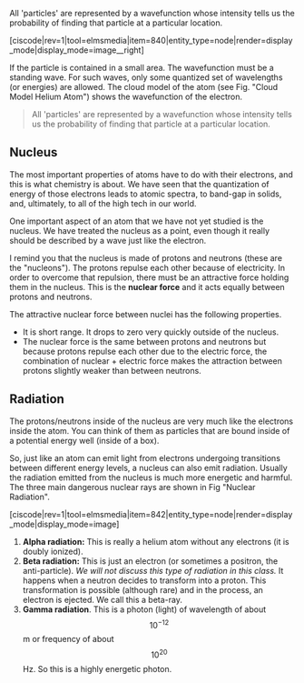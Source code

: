 All 'particles' are represented by a wavefunction whose intensity tells us the probability of finding that particle at a particular location.

[ciscode|rev=1|tool=elmsmedia|item=840|entity_type=node|render=display_mode|display_mode=image__right]

If the particle is contained in a small area. The wavefunction must be a standing wave. For such waves, only some quantized set of wavelengths (or energies) are allowed. The cloud model of the atom (see Fig. "Cloud Model Helium Atom") shows the wavefunction of the electron.

> All 'particles' are represented by a wavefunction whose intensity tells us the probability of finding that particle at a particular location.

## Nucleus

The most important properties of atoms have to do with their electrons, and this is what chemistry is about. We have seen that the quantization of energy of those electrons leads to atomic spectra, to band-gap in solids, and, ultimately, to all of the high tech in our world.

One important aspect of an atom that we have not yet studied is the nucleus. We have treated the nucleus as a point, even though it really should be described by a wave just like the electron.

I remind you that the nucleus is made of protons and neutrons (these are the "nucleons"). The protons repulse each other because of electricity. In order to overcome that repulsion, there must be an attractive force holding them in the nucleus. This is the **nuclear force** and it acts equally between protons and neutrons.

The attractive nuclear force between nuclei has the following properties.

- It is short range. It drops to zero very quickly outside of the nucleus.
- The nuclear force is the same between protons and neutrons but because protons repulse each other due to the electric force, the combination of nuclear + electric force makes the attraction between protons slightly weaker than between neutrons. 

## Radiation

The protons/neutrons inside of the nucleus are very much like the electrons inside the atom. You can think of them as particles that are bound inside of a potential energy well (inside of a box). 

So, just like an atom can emit light from electrons undergoing transitions between different energy levels, a nucleus can also emit radiation. Usually the radiation emitted from the nucleus is much more energetic and harmful. The three main dangerous nuclear rays are shown in Fig "Nuclear Radiation".

[ciscode|rev=1|tool=elmsmedia|item=842|entity_type=node|render=display_mode|display_mode=image]

1. **Alpha radiation:** This is really a helium atom without any electrons (it is doubly ionized).
2. **Beta radiation:** This is just an electron (or sometimes a positron, the anti-particle). _We will not discuss this type of radiation in this class._ It happens when a neutron decides to transform into a proton. This transformation is possible (although rare) and in the process, an electron is ejected. We call this a beta-ray.
3. **Gamma radiation**. This is a photon (light) of wavelength of about $$10^{-12}$$ m or frequency of about $$10^{20}$$ Hz. So this is a highly energetic photon.